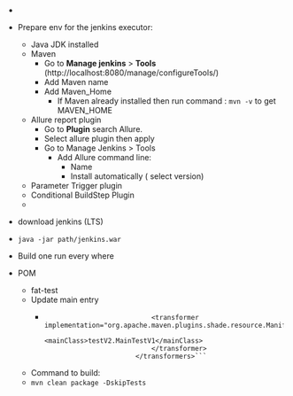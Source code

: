 - 
- Prepare env for the jenkins executor:
    - Java JDK installed
    - Maven
      -  Go to **Manage jenkins** > **Tools** (http://localhost:8080/manage/configureTools/)
        - Add Maven name
        - Add Maven_Home
          - If Maven already installed then run command : `mvn -v` to get MAVEN_HOME
    - Allure report plugin
      - Go to **Plugin** search Allure.
      - Select allure plugin then apply
      - Go to Manage Jenkins > Tools
        - Add Allure command line: 
          - Name
          - Install automatically ( select version)
    - Parameter Trigger plugin
    - Conditional BuildStep Plugin
    - 
    
- download jenkins (LTS)
- `java -jar path/jenkins.war`

- Build one run every where
 - POM
   - fat-test
   - Update main entry
      - ``` <transformers>
                                   <transformer implementation="org.apache.maven.plugins.shade.resource.ManifestResourceTransformer">
                                       <mainClass>testV2.MainTestV1</mainClass>
                                   </transformer>
                               </transformers>```
   - Command to build:
   - `mvn clean package -DskipTests`
